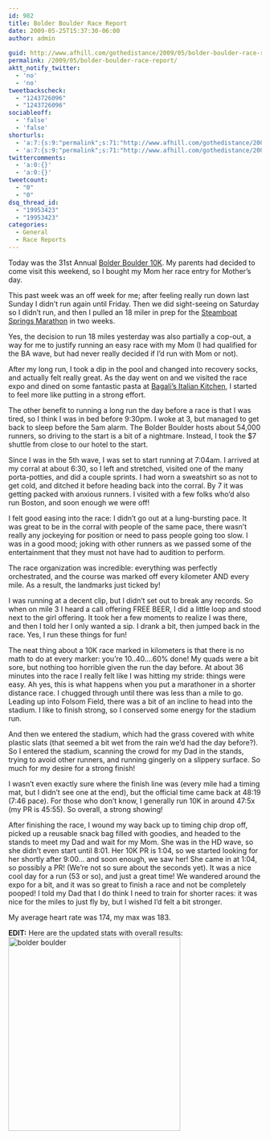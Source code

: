 ```yaml
---
id: 982
title: Bolder Boulder Race Report
date: 2009-05-25T15:37:30-06:00
author: admin
  
guid: http://www.afhill.com/gothedistance/2009/05/bolder-boulder-race-report/
permalink: /2009/05/bolder-boulder-race-report/
aktt_notify_twitter:
  - 'no'
  - 'no'
tweetbackscheck:
  - "1243726096"
  - "1243726096"
sociableoff:
  - 'false'
  - 'false'
shorturls:
  - 'a:7:{s:9:"permalink";s:71:"http://www.afhill.com/gothedistance/2009/05/bolder-boulder-race-report/";s:7:"tinyurl";s:25:"http://tinyurl.com/owrdnd";s:4:"isgd";s:17:"http://is.gd/DGDJ";s:5:"bitly";s:19:"http://bit.ly/5UDac";s:5:"snipr";s:22:"http://snipr.com/irax1";s:5:"snurl";s:22:"http://snurl.com/irax1";s:7:"snipurl";s:24:"http://snipurl.com/irax1";}'
  - 'a:7:{s:9:"permalink";s:71:"http://www.afhill.com/gothedistance/2009/05/bolder-boulder-race-report/";s:7:"tinyurl";s:25:"http://tinyurl.com/owrdnd";s:4:"isgd";s:17:"http://is.gd/DGDJ";s:5:"bitly";s:19:"http://bit.ly/5UDac";s:5:"snipr";s:22:"http://snipr.com/irax1";s:5:"snurl";s:22:"http://snurl.com/irax1";s:7:"snipurl";s:24:"http://snipurl.com/irax1";}'
twittercomments:
  - 'a:0:{}'
  - 'a:0:{}'
tweetcount:
  - "0"
  - "0"
dsq_thread_id:
  - "19953423"
  - "19953423"
categories:
  - General
  - Race Reports
---
```

Today was the 31st Annual <a href="http://www.bolderboulder.com/" rel="nofollow">Bolder Boulder 10K</a>. My parents had decided to come visit this weekend, so I bought my Mom her race entry for Mother&#8217;s day. 

This past week was an off week for me; after feeling really run down last Sunday I didn&#8217;t run again until Friday. Then we did sight-seeing on Saturday so I didn&#8217;t run, and then I pulled an 18 miler in prep for the <a href="http://www.steamboat-chamber.com/info/events/sbcccalendarevent.marathon_09.item.asp?" rel="nofollow">Steamboat Springs Marathon</a> in two weeks. 

Yes, the decision to run 18 miles yesterday was also partially a cop-out, a way for me to justify running an easy race with my Mom (I had qualified for the BA wave, but had never really decided if I&#8217;d run with Mom or not). 

After my long run, I took a dip in the pool and changed into recovery socks, and actually felt really great. As the day went on and we visited the race expo and dined on some fantastic pasta at <a href="http://www.bagalis.com/" rel="nofollow">Bagali&#8217;s Italian Kitchen</a>, I started to feel more like putting in a strong effort. 

The other benefit to running a long run the day before a race is that I was tired, so I think I was in bed before 9:30pm. I woke at 3, but managed to get back to sleep before the 5am alarm. The Bolder Boulder hosts about 54,000 runners, so driving to the start is a bit of a nightmare. Instead, I took the $7 shuttle from close to our hotel to the start. 

Since I was in the 5th wave, I was set to start running at 7:04am. I arrived at my corral at about 6:30, so I left and stretched, visited one of the many porta-potties, and did a couple sprints. I had worn a sweatshirt so as not to get cold, and ditched it before heading back into the corral. By 7 it was getting packed with anxious runners. I visited with a few folks who&#8217;d also run Boston, and soon enough we were off!

I felt good easing into the race: I didn&#8217;t go out at a lung-bursting pace. It was great to be in the corral with people of the same pace, there wasn&#8217;t really any jockeying for position or need to pass people going too slow. I was in a good mood; joking with other runners as we passed some of the entertainment that they must not have had to audition to perform. 

The race organization was incredible: everything was perfectly orchestrated, and the course was marked off every kilometer AND every mile. As a result, the landmarks just ticked by!

I was running at a decent clip, but I didn&#8217;t set out to break any records. So when on mile 3 I heard a call offering FREE BEER, I did a little loop and stood next to the girl offering. It took her a few moments to realize I was there, and then I told her I only wanted a sip. I drank a bit, then jumped back in the race. Yes, I run these things for fun!

The neat thing about a 10K race marked in kilometers is that there is no math to do at every marker: you&#8217;re 10..40&#8230;.60% done! My quads were a bit sore, but nothing too horrible given the run the day before. At about 36 minutes into the race I really felt like I was hitting my stride: things were easy. Ah yes, this is what happens when you put a marathoner in a shorter distance race. I chugged through until there was less than a mile to go. Leading up into Folsom Field, there was a bit of an incline to head into the stadium. I like to finish strong, so I conserved some energy for the stadium run. 

And then we entered the stadium, which had the grass covered with white plastic slats (that seemed a bit wet from the rain we&#8217;d had the day before?). So I entered the stadium, scanning the crowd for my Dad in the stands, trying to avoid other runners, and running gingerly on a slippery surface. So much for my desire for a strong finish! 

I wasn&#8217;t even exactly sure where the finish line was (every mile had a timing mat, but I didn&#8217;t see one at the end), but the official time came back at 48:19 (7:46 pace). For those who don&#8217;t know, I generally run 10K in around 47:5x (my PR is 45:55). So overall, a strong showing!

After finishing the race, I wound my way back up to timing chip drop off, picked up a reusable snack bag filled with goodies, and headed to the stands to meet my Dad and wait for my Mom. She was in the HD wave, so she didn&#8217;t even start until 8:01. Her 10K PR is 1:04, so we started looking for her shortly after 9:00&#8230; and soon enough, we saw her! She came in at 1:04, so possibly a PR! (We&#8217;re not so sure about the seconds yet). It was a nice cool day for a run (53 or so), and just a great time! We wandered around the expo for a bit, and it was so great to finish a race and not be completely pooped! I told my Dad that I do think I need to train for shorter races: it was nice for the miles to just fly by, but I wished I&#8217;d felt a bit stronger. 

My average heart rate was 174, my max was 183.

**EDIT:** Here are the updated stats with overall results:  
[<img src="http://www.afhill.com/gothedistance/wp-content/uploads/2009/05/bbresults.jpg" alt="bolder boulder" title="bolder boulder" width="342" height="386" class="aligncenter size-full wp-image-983" />](http://www.afhill.com/gothedistance/wp-content/uploads/2009/05/bbresults.jpg)